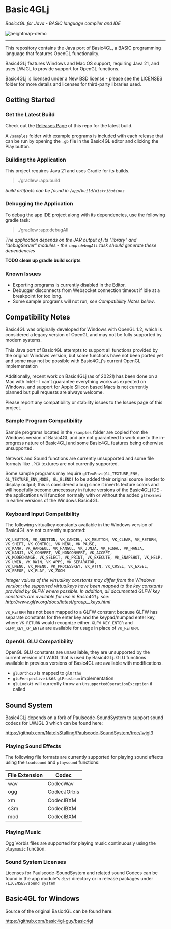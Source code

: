 # Basic4GLj

_Basic4GL for Java - BASIC language compiler and IDE_

![heightmap-demo](https://github.com/NateIsStalling/Basic4GLj/assets/14190443/a9a0a90b-152d-4395-80f8-3f35690f100d)

---

This repository contains the Java port of Basic4GL, a BASIC programming language that features OpenGL functionality.

Basic4GLj features Windows and Mac OS support, requiring Java 21, and uses LWJGL to provide support for OpenGL functions.

Basic4GLj is licensed under a New BSD license - please see the LICENSES folder for more details and licenses for third-party libraries used.

## Getting Started

### Get the Latest Build

Check out the [Releases Page](https://github.com/NateIsStalling/Basic4GLj/releases) of this repo for the latest build.

A `/samples` folder with example programs is included with each release that can be run by opening the `.gb` file in the Basic4GL editor and clicking the Play button.

### Building the Application

This project requires Java 21 and uses Gradle for its builds.

> ./gradlew :app:build

_build artifacts can be found in `/app/build/distributions`_

### Debugging the Application

To debug the app IDE project along with its dependencies, use the following gradle task:
> ./gradlew :app:debugAll

_The application depends on the JAR output of its "library" and "debugServer" modules - the `:app:debugAll` task should generate these dependencies_

**TODO clean up gradle build scripts**


### Known Issues

- Exporting programs is currently disabled in the Editor.
- Debugger disconnects from Websocket connection timeout if idle at a breakpoint for too long.
- Some sample programs will not run, _see Compatibility Notes below_.


## Compatibility Notes

Basic4GL was originally developed for Windows with OpenGL 1.2, which is considered a legacy version of OpenGL and may not be fully supported by modern systems.

This Java port of Basic4GL attempts to support all functions provided by the original Windows version, but some functions have not been ported yet and some may not be possible with Basic4GLj's current OpenGL implementation

Additionally, recent work on Basic4GLj (as of 2022!) has been done on a Mac with Intel - I can't guarantee everything works as expected on Windows, and support for Apple Silicon based Macs is not currently planned but pull requests are always welcome.

Please report any compatibility or stability issues to the Issues page of this project.

### Sample Program Compatibility

Sample programs located in the `/samples` folder are copied from the Windows version of Basic4GL and are not guaranteed to work due to the in-progress nature of Basic4GLj and some Basic4GL features being otherwise unsupported.

Network and Sound functions are currently unsupported and some file formats like `.PCX` textures are not currently supported.

Some sample programs may require `glTexEnvi(GL_TEXTURE_ENV, GL_TEXTURE_ENV_MODE, GL_BLEND)` to be added their original source inorder to display output; this is considered a bug since it inverts texture colors and will hopefully become unecessary in future versions of the Basic4GLj IDE - the applications will function normally with or without the added `glTexEnvi` in earlier versions of the Windows Basic4GL.

### Keyboard Input Compatibility

The following virtualkey constants available in the Windows version of Basic4GL are not currently supported:

    VK_LBUTTON, VK_RBUTTON, VK_CANCEL, VK_MBUTTON, VK_CLEAR, VK_RETURN, VK_SHIFT, VK_CONTROL, VK_MENU, VK_PAUSE, 
    VK_KANA, VK_HANGEUL, VK_HANGUL, VK_JUNJA, VK_FINAL, VK_HANJA, VK_KANJI, VK_CONVERT, VK_NONCONVERT, VK_ACCEPT, 
    VK_MODECHANGE, VK_SELECT, VK_PRINT, VK_EXECUTE, VK_SNAPSHOT, VK_HELP, VK_LWIN, VK_RWIN, VK_APPS, VK_SEPARATOR, 
    VK_LMENU, VK_RMENU, VK_PROCESSKEY, VK_ATTN, VK_CRSEL, VK_EXSEL, VK_EREOF, VK_PLAY, VK_ZOOM

_Integer values of the virtualkey constants may differ from the Windows version; the supported virtualkeys have been mapped to the key constants provided by GLFW where possible. In addition, all documented GLFW key constants are available for use in Basic4GLj.
see: http://www.glfw.org/docs/latest/group__keys.html_

`VK_RETURN` has not been mapped to a GLFW constant because GLFW has separate constants for the enter key and the keypad/numpad enter key, where `VK_RETURN` would recognize either.
`GLFW_KEY_ENTER` and `GLFW_KEY_KP_ENTER` are available for usage in place of `VK_RETURN`.

### OpenGL GLU Compatibility

OpenGL GLU constants are unavailable, they are unsupported by the current version of LWJGL that is used by Basic4GLj. GLU functions available in previous versions of Basic4GL are available with modifications.
- `gluOrtho2D` is mapped to `glOrtho`
- `gluPerspective` uses `glFrustrum` implementation
- `gluLookAt` will currently throw an `UnsupportedOperationException` if called

## Sound System

Basic4GLj depends on a fork of Paulscode-SoundSystem to support sound codecs for LWJGL 3 which can be found here:

https://github.com/NateIsStalling/Paulscode-SoundSystem/tree/lwjgl3

### Playing Sound Effects

The following file formats are currently supported for playing sound effects using the `loadsound` and `playsound` functions: 

| File Extension | Codec | 
|----------------| ------- |
| wav            | CodecWav |
| ogg            | CodecJOrbis |
| xm             | CodecIBXM |
| s3m            | CodecIBXM |
| mod            | CodecIBXM |

### Playing Music

Ogg Vorbis files are supported for playing music continuously using the `playmusic` function.

### Sound System Licenses

Licenses for Paulscode-SoundSystem and related sound Codecs can be found in the app module's `dist` directory or in release packages under `/LICENSES/sound system` 

## Basic4GL for Windows

Source of the original Basic4GL can be found here:

https://github.com/basic4gl-guy/basic4gl

